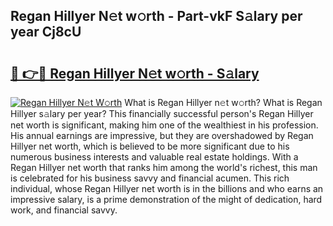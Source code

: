 ## Regan Hillyer N𝚎t w𝚘rth - Part-vkF S𝚊lary per year Cj8cU

# <h2><a href="http://gc1v6lo.nevu.top/?p=Regan+Hillyer">🔗 👉🔴 Regan Hillyer N𝚎t w𝚘rth - S𝚊lary</a></h2>

[![Regan Hillyer N𝚎t W𝚘rth](https://i.imgur.com/Oavwk0R.jpeg)](http://gc1v6lo.nevu.top/?p=Regan+Hillyer)
What is Regan Hillyer n𝚎t w𝚘rth? What is Regan Hillyer s𝚊lary per year?
This financially successful person's Regan Hillyer net worth is significant, making him one of the wealthiest in his profession. His annual earnings are impressive, but they are overshadowed by Regan Hillyer net worth, which is believed to be more significant due to his numerous business interests and valuable real estate holdings. With a Regan Hillyer net worth that ranks him among the world's richest, this man is celebrated for his business savvy and financial acumen. This rich individual, whose Regan Hillyer net worth is in the billions and who earns an impressive salary, is a prime demonstration of the might of dedication, hard work, and financial savvy.
